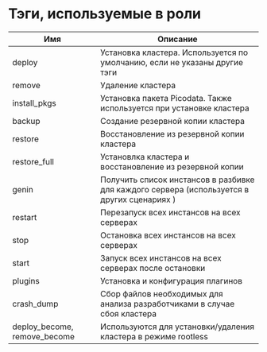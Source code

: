 # Тэги, используемые в роли

| Имя | Описание |
| ---      | ---      |
| deploy | Установка кластера. Используется по умолчанию, если не указаны другие тэги |
| remove | Удаление кластера |
| install_pkgs | Установка пакета Picodata. Также используется при установке кластера |
| backup | Создание резервной копии кластера |
| restore | Восстановление из резервной копии кластера |
| restore_full | Установлка кластера и восстановление из резервной копии |
| genin | Получить список инстансов в разбивке для каждого сервера (используется в других сценариях ) |
| restart | Перезапуск всех инстансов на всех серверах |
| stop | Остановка всех инстансов на всех серверах |
| start | Запуск всех инстансов на всех серверах после остановки |
| plugins | Установка и конфигурация плагинов |
| crash_dump | Сбор файлов необходимых для анализа разработчиками в случае сбоя кластера  |
| deploy_become, remove_become | Используются для установки/удаления кластера в режиме rootless |
